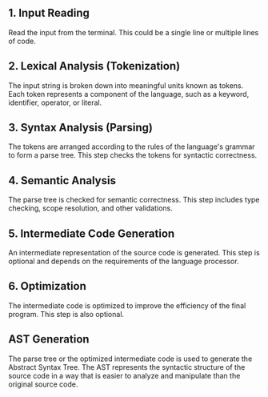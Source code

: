 ## 1. Input Reading
Read the input from the terminal. This could be a single line or multiple lines of code.

## 2. Lexical Analysis (Tokenization)
The input string is broken down into meaningful units known as tokens. Each token represents a component of the language, such as a keyword, identifier, operator, or literal.

## 3. Syntax Analysis (Parsing)
The tokens are arranged according to the rules of the language's grammar to form a parse tree. This step checks the tokens for syntactic correctness.

## 4. Semantic Analysis
The parse tree is checked for semantic correctness. This step includes type checking, scope resolution, and other validations.

## 5. Intermediate Code Generation
An intermediate representation of the source code is generated. This step is optional and depends on the requirements of the language processor.

## 6. Optimization
The intermediate code is optimized to improve the efficiency of the final program. This step is also optional.

## AST Generation
The parse tree or the optimized intermediate code is used to generate the Abstract Syntax Tree. The AST represents the syntactic structure of the source code in a way that is easier to analyze and manipulate than the original source code.
